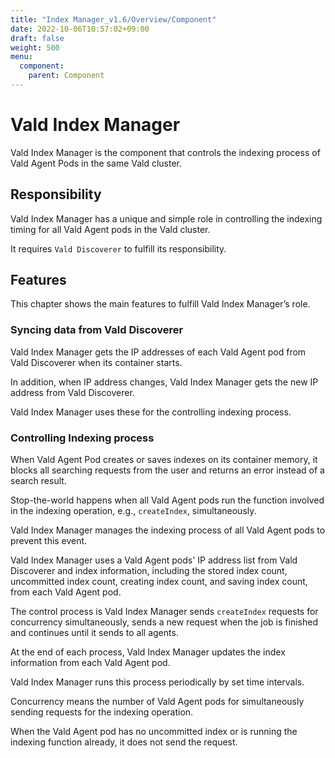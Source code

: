 ```yaml
---
title: "Index Manager_v1.6/Overview/Component"
date: 2022-10-06T10:57:02+09:00
draft: false
weight: 500
menu:
  component:
    parent: Component
---
```


# Vald Index Manager

Vald Index Manager is the component that controls the indexing process of Vald Agent Pods in the same Vald cluster.

## Responsibility

Vald Index Manager has a unique and simple role in controlling the indexing timing for all Vald Agent pods in the Vald cluster.

It requires `Vald Discoverer` to fulfill its responsibility.

## Features

This chapter shows the main features to fulfill Vald Index Manager’s role.

### Syncing data from Vald Discoverer

Vald Index Manager gets the IP addresses of each Vald Agent pod from Vald Discoverer when its container starts.

In addition, when IP address changes, Vald Index Manager gets the new IP address from Vald Discoverer.

Vald Index Manager uses these for the controlling indexing process.

### Controlling Indexing process

When Vald Agent Pod creates or saves indexes on its container memory, it blocks all searching requests from the user and returns an error instead of a search result.

Stop-the-world happens when all Vald Agent pods run the function involved in the indexing operation, e.g., `createIndex`, simultaneously.

Vald Index Manager manages the indexing process of all Vald Agent pods to prevent this event.

Vald Index Manager uses a Vald Agent pods' IP address list from Vald Discoverer and index information, including the stored index count, uncommitted index count, creating index count, and saving index count, from each Vald Agent pod.

The control process is Vald Index Manager sends `createIndex` requests for concurrency simultaneously, sends a new request when the job is finished and continues until it sends to all agents.

At the end of each process, Vald Index Manager updates the index information from each Vald Agent pod.

Vald Index Manager runs this process periodically by set time intervals.

<div class="notice">
Concurrency means the number of Vald Agent pods for simultaneously sending requests for the indexing operation.<BR>

When the Vald Agent pod has no uncommitted index or is running the indexing function already, it does not send the request.
</div>
